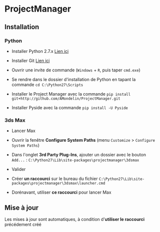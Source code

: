 # ProjectManager

## Installation

### Python

- Installer Python 2.7.x [Lien ici](https://www.python.org/downloads/)

- Installer Git [Lien ici](https://git-scm.com/download/win)

- Ouvrir une invite de commande (`Windows` + `R`, puis taper `cmd.exe`)

- Se rendre dans le dossier d'installation de Python en tapant la commande `cd C:\Python27\Scripts`

- Installer le Project Manager avec la commande `pip install git+http://github.com/AMondelin/ProjectManager.git`

- Installer Pyside avec la commande `pip install -U Pyside`

### 3ds Max

- Lancer Max

- Ouvrir la fenêtre **Configure System Paths** (menu `Customize` > `Configure System Paths`)

- Dans l'onglet **3rd Party Plug-Ins**, ajouter un dossier avec le bouton `Add...` : 
`C:\Python27\Lib\site-packages\projectmanager\3dsmax`

- Valider

- Créer **un raccourci** sur le bureau du fichier `C:\Python27\Lib\site-packages\projectmanager\3dsmax\launcher.cmd`

- Dorénavant, utiliser **ce raccourci** pour lancer Max

## Mise à jour

Les mises à jour sont automatiques, à condition d'**utiliser le raccourci** précédement créé
